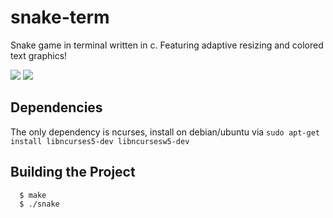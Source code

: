 # snake-term
Snake game in terminal written in c. Featuring adaptive resizing and colored text graphics!

![](/images/Capture.PNG)
![](/images/Capture1.PNG)

## Dependencies
The only dependency is ncurses, install on debian/ubuntu via `sudo apt-get install libncurses5-dev libncursesw5-dev`

## Building the Project
```
  $ make
  $ ./snake
```
